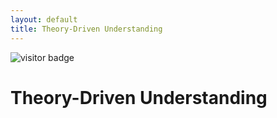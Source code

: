 ```yaml
---
layout: default
title: Theory-Driven Understanding
---
```


<img src="https://visitor-badge.laobi.icu/badge?page_id=labonom.github.io/sources/Theory_Driven_Understanding.html" alt="visitor badge"/>

# Theory-Driven Understanding
